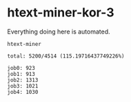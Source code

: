 # htext-miner-kor-3

Everything doing here is automated.

```
htext-miner

total: 5200/4514 (115.19716437749226%)

job0: 923
job1: 913
job2: 1313
job3: 1021
job4: 1030
```